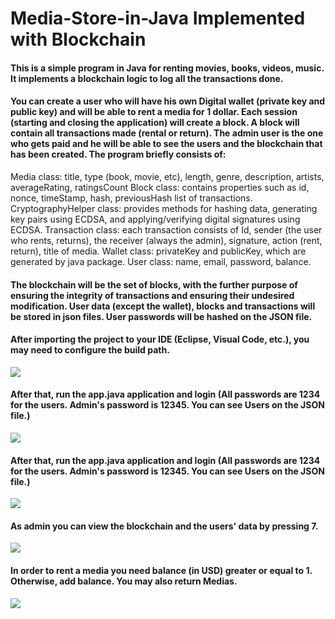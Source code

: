 # Media-Store-in-Java Implemented with Blockchain
#### This is a simple program in Java for renting movies, books, videos, music. It implements a blockchain logic to log all the transactions done. 

#### You can create a user who will have his own Digital wallet (private key and public key) and will be able to rent a media for 1 dollar. Each session (starting and closing the application) will create a block. A block will contain all transactions made (rental or return). The admin user is the one who gets paid and he will be able to see the users and the blockchain that has been created. The program briefly consists of:

Media class: title, type (book, movie, etc), length, genre, description, artists, averageRating, ratingsCount
Block class: contains properties such as id, nonce, timeStamp, hash, previousHash list of transactions.
CryptographyHelper class: provides methods for hashing data, generating key pairs using ECDSA, and applying/verifying digital signatures using ECDSA.
Transaction class: each transaction consists of Id, sender (the user who rents, returns), the receiver (always the admin), signature, action (rent, return), title of media.
Wallet class: privateKey and publicKey, which are generated by java package.
User class: name, email, password, balance.

#### The blockchain will be the set of blocks, with the further purpose of ensuring the integrity of transactions and ensuring their undesired modification. User data (except the wallet), blocks and transactions will be stored in json files. User passwords will be hashed on the JSON file.

#### After importing the project to your IDE (Eclipse, Visual Code, etc.), you may need to configure the build path.
![](https://imgur.com/py0NgNk)

#### After that, run the app.java application and login (All passwords are 1234 for the users. Admin's password is 12345. You can see Users on the JSON file.)
![](https://imgur.com/ZNxplRq)

#### After that, run the app.java application and login (All passwords are 1234 for the users. Admin's password is 12345. You can see Users on the JSON file.)
![](https://imgur.com/ZNxplRq)

#### As admin you can view the blockchain and the users' data by pressing 7.
![](https://imgur.com/ItA7Dz1)

#### In order to rent a media you need balance (in USD) greater or equal to 1. Otherwise, add balance. You may also return Medias.
![](https://imgur.com/344l5Fg)
